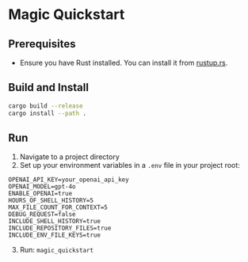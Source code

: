 # Magic Quickstart

## Prerequisites

- Ensure you have Rust installed. You can install it from [rustup.rs](https://rustup.rs/).


## Build and Install

```sh
cargo build --release
cargo install --path .
```

## Run

1. Navigate to a project directory
2. Set up your environment variables in a `.env` file in your project root:

  ```
  OPENAI_API_KEY=your_openai_api_key
  OPENAI_MODEL=gpt-4o
  ENABLE_OPENAI=true
  HOURS_OF_SHELL_HISTORY=5
  MAX_FILE_COUNT_FOR_CONTEXT=5
  DEBUG_REQUEST=false
  INCLUDE_SHELL_HISTORY=true
  INCLUDE_REPOSITORY_FILES=true
  INCLUDE_ENV_FILE_KEYS=true
  ```

3. Run: `magic_quickstart`
